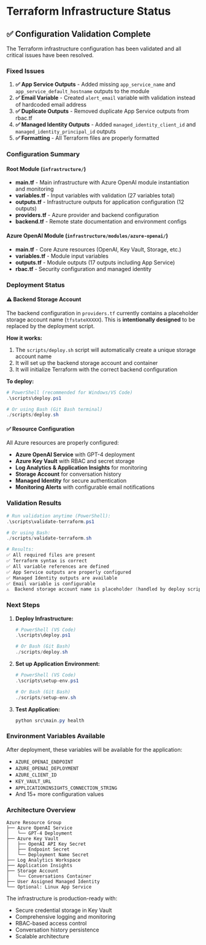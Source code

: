# Terraform Infrastructure Status

## ✅ Configuration Validation Complete

The Terraform infrastructure configuration has been validated and all critical issues have been resolved.

### Fixed Issues

1. **✅ App Service Outputs** - Added missing `app_service_name` and `app_service_default_hostname` outputs to the module
2. **✅ Email Variable** - Created `alert_email` variable with validation instead of hardcoded email address  
3. **✅ Duplicate Outputs** - Removed duplicate App Service outputs from rbac.tf
4. **✅ Managed Identity Outputs** - Added `managed_identity_client_id` and `managed_identity_principal_id` outputs
5. **✅ Formatting** - All Terraform files are properly formatted

### Configuration Summary

#### Root Module (`infrastructure/`)
- **main.tf** - Main infrastructure with Azure OpenAI module instantiation and monitoring
- **variables.tf** - Input variables with validation (27 variables total)
- **outputs.tf** - Infrastructure outputs for application configuration (12 outputs)
- **providers.tf** - Azure provider and backend configuration
- **backend.tf** - Remote state documentation and environment configs

#### Azure OpenAI Module (`infrastructure/modules/azure-openai/`)
- **main.tf** - Core Azure resources (OpenAI, Key Vault, Storage, etc.)
- **variables.tf** - Module input variables
- **outputs.tf** - Module outputs (17 outputs including App Service)
- **rbac.tf** - Security configuration and managed identity

### Deployment Status

#### ⚠️ Backend Storage Account
The backend configuration in `providers.tf` currently contains a placeholder storage account name (`tfstateXXXXX`). This is **intentionally designed** to be replaced by the deployment script.

**How it works:**
1. The `scripts/deploy.sh` script will automatically create a unique storage account name
2. It will set up the backend storage account and container
3. It will initialize Terraform with the correct backend configuration

**To deploy:**
```powershell
# PowerShell (recommended for Windows/VS Code)
.\scripts\deploy.ps1

# Or using Bash (Git Bash terminal)
./scripts/deploy.sh
```

#### ✅ Resource Configuration
All Azure resources are properly configured:
- **Azure OpenAI Service** with GPT-4 deployment
- **Azure Key Vault** with RBAC and secret storage
- **Log Analytics & Application Insights** for monitoring
- **Storage Account** for conversation history
- **Managed Identity** for secure authentication
- **Monitoring Alerts** with configurable email notifications

### Validation Results

```powershell
# Run validation anytime (PowerShell):
.\scripts\validate-terraform.ps1

# Or using Bash:
./scripts/validate-terraform.sh

# Results:
✅ All required files are present
✅ Terraform syntax is correct  
✅ All variable references are defined
✅ App Service outputs are properly configured
✅ Managed Identity outputs are available
✅ Email variable is configurable
⚠️  Backend storage account name is placeholder (handled by deploy script)
```

### Next Steps

1. **Deploy Infrastructure:**
   ```powershell
   # PowerShell (VS Code)
   .\scripts\deploy.ps1
   
   # Or Bash (Git Bash)
   ./scripts/deploy.sh
   ```

2. **Set up Application Environment:**
   ```powershell
   # PowerShell (VS Code)
   .\scripts\setup-env.ps1
   
   # Or Bash (Git Bash)  
   ./scripts/setup-env.sh
   ```

3. **Test Application:**
   ```powershell
   python src\main.py health
   ```

### Environment Variables Available

After deployment, these variables will be available for the application:

- `AZURE_OPENAI_ENDPOINT`
- `AZURE_OPENAI_DEPLOYMENT` 
- `AZURE_CLIENT_ID`
- `KEY_VAULT_URL`
- `APPLICATIONINSIGHTS_CONNECTION_STRING`
- And 15+ more configuration values

### Architecture Overview

```
Azure Resource Group
├── Azure OpenAI Service
│   └── GPT-4 Deployment
├── Azure Key Vault
│   ├── OpenAI API Key Secret
│   ├── Endpoint Secret  
│   └── Deployment Name Secret
├── Log Analytics Workspace
├── Application Insights
├── Storage Account
│   └── Conversations Container
├── User Assigned Managed Identity
└── Optional: Linux App Service
```

The infrastructure is production-ready with:
- Secure credential storage in Key Vault
- Comprehensive logging and monitoring
- RBAC-based access control
- Conversation history persistence
- Scalable architecture